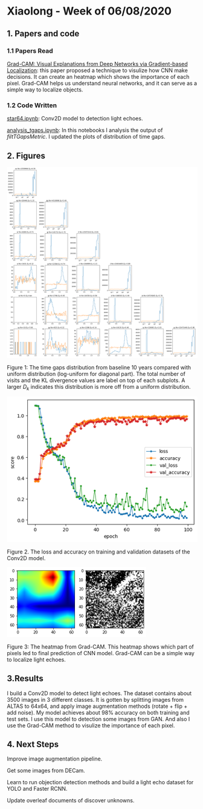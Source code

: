 # Xiaolong - Week of 06/08/2020

## 1. Papers and code

### 1.1 Papers Read

[Grad-CAM: Visual Explanations from Deep Networks via Gradient-based Localization](https://arxiv.org/abs/1610.02391): this paper proposed a technique to visulize how CNN make decisions. It can create an heatmap which shows the importance of each pixel. Grad-CAM helps us understand neural networks, and it can serve as a simple way to localize objects. 

### 1.2 Code Written

[star64.ipynb](source/star64.ipynb):  Conv2D model to detection light echoes. 

[analysis_tgaps.ipynb](source/analysis_tgaps.ipynb):  In this notebooks I analysis the output of *filtTGapsMetric*. I updated the plots of distribution of time gaps. 

## 2. Figures



![dkl_pdf](imgs/dkl_pdf.png)

Figure 1:  The time gaps distribution from baseline 10 years compared with uniform distribution (log-uniform for diagonal part). The total number of visits and the KL divergence values are label on top of each subplots. A larger $D_k$ indicates this distribution is more off from a uniform distribution. 

![score_conv2d](imgs/score_conv2d.png)

Figure 2. The loss and accuracy on training and validation datasets of the Conv2D model. 

![grad_cam](imgs/grad_cam.png)

Figure 3: The heatmap from Grad-CAM. This heatmap shows which part of pixels led to final prediction of CNN model.  Grad-CAM can be a simple way to localize light echoes. 

## 3.Results

I build a Conv2D model to detect light echoes. The dataset contains about 3500 images in 3 different classes. It is gotten by splitting images from ALTAS to 64x64, and apply image augmentation methods (rotate + flip + add noise). My model achieves about 98% accuracy on both training and test sets. I use this model to detection some images from GAN. And also I use the Grad-CAM method to visulize the importance of each pixel. 

## 4. Next Steps

Improve image augmentation pipeline. 

Get some images from DECam. 

Learn  to run objection detection methods and build a light echo dataset for YOLO and Faster RCNN.  

Update overleaf documents of discover unknowns.













